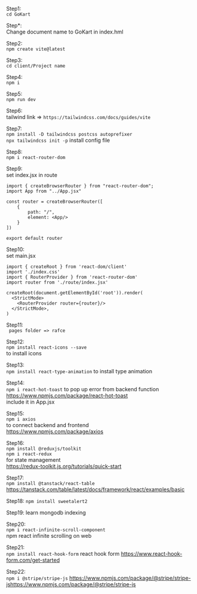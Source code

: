 Step1:  
```cd GoKart```

Step*:  
Change document name to GoKart in index.hml

Step2:  
```npm create vite@latest```

Step3:  
```cd client/Project name```

Step4:  
```npm i```

Step5:  
```npm run dev```

Step6:  
tailwind link => ```https://tailwindcss.com/docs/guides/vite```

Step7:   
```npm install -D tailwindcss postcss autoprefixer```  
```npx tailwindcss init -p```
install config file

Step8:   
```npm i react-router-dom```

Step9:   
set index.jsx in route 
```
import { createBrowserRouter } from "react-router-dom";
import App from "../App.jsx"

const router = createBrowserRouter([
    {
        path: "/",
        element: <App/>
    }
])

export default router
```

Step10:   
set main.jsx
```import { StrictMode } from 'react'
import { createRoot } from 'react-dom/client'
import './index.css'
import { RouterProvider } from 'react-router-dom'
import router from './route/index.jsx' 

createRoot(document.getElementById('root')).render(
  <StrictMode>
    <RouterProvider router={router}/>
  </StrictMode>,
)
```

Step11:   
``` pages folder => rafce```

Step12:   
```npm install react-icons --save```   
to install icons

Step13:   
```npm install react-type-animation```
to install type animation

Step14:  
```npm i react-hot-toast```
to pop up error from backend function 
https://www.npmjs.com/package/react-hot-toast  
include it in App.jsx

Step15:   
```npm i axios```   
to connect backend and frontend   
https://www.npmjs.com/package/axios

Step16:  
```npm install @reduxjs/toolkit```  
```npm i react-redux```   
for state management   
https://redux-toolkit.js.org/tutorials/quick-start


Step17:    
```npm install @tanstack/react-table```
https://tanstack.com/table/latest/docs/framework/react/examples/basic

Step18:
```npm install sweetalert2```  

Step19:
learn mongodb indexing

Step20:   
```npm i react-infinite-scroll-component```   
npm react infinite scrolling on web

Step21:   
```npm install react-hook-form```
react hook form https://www.react-hook-form.com/get-started

Step22:   
```npm i @stripe/stripe-js```
https://www.npmjs.com/package/@stripe/stripe-jshttps://www.npmjs.com/package/@stripe/stripe-js












